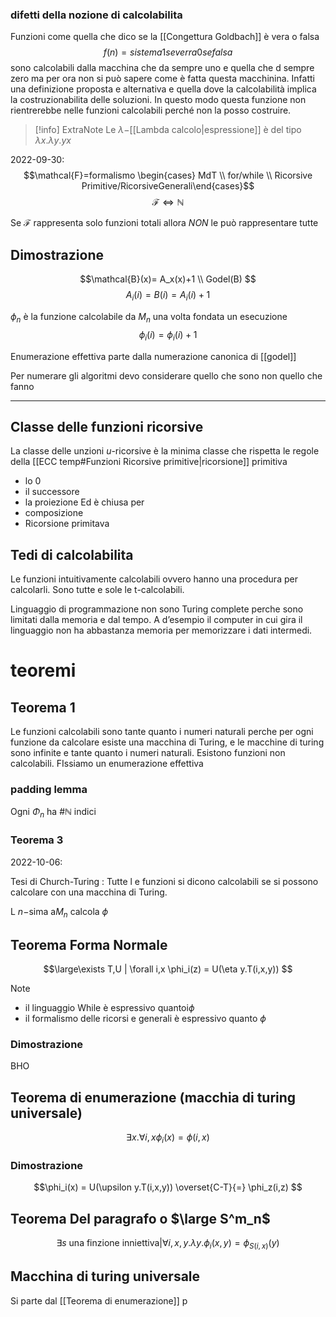 ### difetti della nozione di calcolabilita
Funzioni come quella che dico se la  [[Congettura Goldbach]] è vera o falsa 
$$f(n)= sistema 1 se verra 0 se falsa$$ sono calcolabili dalla macchina che da sempre uno e quella che d sempre zero ma per ora non si può sapere come è fatta questa macchinina. Infatti una definizione proposta e alternativa e quella dove la calcolabilità implica la costruzionabilita delle soluzioni. In questo modo questa funzione non rientrerebbe nelle funzioni calcolabili perché non la posso costruire.

>[!info] ExtraNote
Le $\lambda-$[[Lambda calcolo|espressione]]  è del tipo $\lambda x.\lambda y.yx$ 

2022-09-30:
$$\mathcal{F}=formalismo \begin{cases} MdT \\ for/while \\ Ricorsive Primitive/RicorsiveGenerali\end{cases}$$
$$\mathcal{F}\iff\mathbb{N} $$

Se $\mathcal{F}$ rappresenta solo funzioni totali allora _NON_ le può rappresentare tutte

## Dimostrazione

$$\mathcal{B}(x)= A_x(x)+1 \\ Godel(B) $$
$$A_i(i)=B(i)=A_i(i)+1$$


$\phi_n$ è la funzione calcolabile da $M_n$ una volta fondata un esecuzione 
$$\phi_i(i)=\phi_i(i) + 1$$

Enumerazione effettiva parte dalla numerazione canonica di [[godel]] 

Per numerare gli algoritmi devo considerare quello che sono non quello che fanno


---

## Classe delle funzioni ricorsive
La classe delle unzioni $u$-ricorsive è la minima classe che rispetta le regole della [[ECC temp#Funzioni Ricorsive primitive|ricorsione]] primitiva 
- lo 0 
- il successore 
- la proiezione
Ed è chiusa per
- composizione
- Ricorsione primitava


## Tedi di calcolabilita
Le funzioni intuitivamente calcolabili ovvero hanno una procedura per calcolarli.
Sono tutte e sole le t-calcolabili.



  Linguaggio di programmazione non sono Turing complete perche sono limitati dalla memoria e dal tempo. A d’esempio il computer in cui gira il linguaggio non ha abbastanza memoria per memorizzare i dati intermedi.




# teoremi
## Teorema 1
Le funzioni calcolabili sono tante quanto i numeri naturali perche per ogni funzione da calcolare esiste una macchina di Turing, e le macchine di turing sono infinite e tante quanto i numeri naturali.
Esistono funzioni non calcolabili.
FIssiamo un enumerazione effettiva
### padding lemma
Ogni $\Phi_n$ ha $\# \mathbb{N}$ indici

### Teorema 3




2022-10-06:

Tesi di Church-Turing :
Tutte l e funzioni si dicono calcolabili se si possono calcolare con una macchina di Turing. 


L $n-$sima a$M_n$ calcola $\phi$ 


## Teorema Forma Normale

$$\large\exists T,U |  \forall i,x \phi_i(z) = U(\eta y.T(i,x,y)) $$
 >[!note] 
 >- il linguaggio While è espressivo quantoi$\phi$
 >- il formalismo delle ricorsi e generali è espressivo quanto  $\phi$
 >
### Dimostrazione
BHO


## Teorema di enumerazione (macchia di turing universale)

$$\exists x.\forall i,x \phi_i(x)=\phi(i,x)$$



### Dimostrazione
$$\phi_i(x) = U(\upsilon y.T(i,x,y)) \overset{C-T}{=}  \phi_z(i,z) $$




## Teorema Del paragrafo o $\large S^m_n$
$$\exists s \text{ una finzione inniettiva} | \forall i,x,y.\lambda y.\phi_i(x,y)= \phi_{S(i,x)}(y)$$





## Macchina di turing universale
Si parte dal [[Teorema di enumerazione]]
p